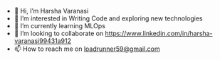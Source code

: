 - 👋 Hi, I’m Harsha Varanasi
- 👀 I’m interested in Writing Code and exploring new technologies
- 🌱 I’m currently learning MLOps
- 💞️ I’m looking to collaborate on https://www.linkedin.com/in/harsha-varanasi99431a912
- 📫 How to reach me on loadrunner59@gmail.com

<!---
Harsha59/Harsha59 is a ✨ special ✨ repository because its `README.md` (this file) appears on your GitHub profile.
You can click the Preview link to take a look at your changes.
--->
